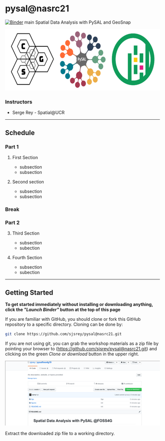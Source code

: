 # pysal@nasrc21

[![Binder](https://mybinder.org/badge_logo.svg)](https://mybinder.org/v2/gh/sjsrey/pysal@nasrc21/main?urlpath=lab)
main
Spatial Data Analysis with PySAL and GeoSnap

<p align="center">
<img height=200 src='figs/readmefigs/spatial_logos.png' >
</p>

### Instructors

* Serge Rey - Spatial@UCR

---

## Schedule

### Part 1

1. First Section
   + subsection
   + subsection


2. Second section

   + subsection
   + subsection

### Break

### Part 2

3. Third Section

   + subsection
   + subection

4. Fourth Section

   + subsection
   + subection

---


## Getting Started

**To get started immediately without installing or downloading anything, click the *"Launch Binder"* button at the top of this page**


If you are familiar with GitHub, you should clone or fork this GitHub repository to a specific directory. Cloning can be done by:

``` bash
git clone https://github.com/sjsrey/pysal@nasrc21.git
```

If you are not using git, you can grab the workshop materials as a zip file by pointing your browser to (https://github.com/sjsrey/pysal@nasrc21.git) and clicking on the green _Clone or download_ button in the upper right.

![download](figs/readmefigs/download.png)

Extract the downloaded zip file to a working directory.

